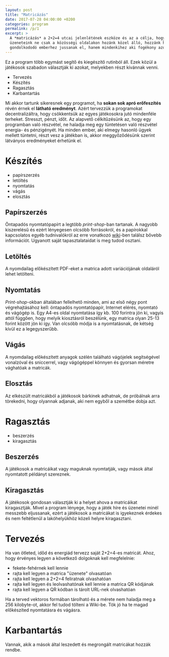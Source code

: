 ```yaml
---
layout: post
title: "Matricázás"
date: 2017-07-28 04:00:00 +0200
categories: program
permalink: /p/1
excerpt: >
  A *matricázás* a 2+2=4 utcai jelenlétének eszköze és az a célja, hogy az
  üzeneteink ne csak a közösségi oldalakon hozánk közel álló, hozzánk hasonlóan
  gondolkododó emberhez jussanak el, hanem mindenkihez aki fogékony azokra.
---
```

Ez a program több egymást segítő és kiegészítő rutinból áll. Ezek közül a
játékosok szabadon választják ki azokat, melyekben részt kívánnak venni.

* Tervezés
* Készítés
* Ragasztás
* Karbantartás

Mi akkor tartunk sikeresnek egy programot, ha **sokan sok apró erőfeszítés**
révén érnek el **látható eredményt**. Azért tervezzük a programokat
decentralizáltra, hogy csökkentsük az egyes játékosokra jutó mindenféle
terheket. Stresszt, pénzt, időt. Az alapvető célkitűzésünk az, hogy egy
programban való részvétel, ne haladja meg egy tüntetésen való részvétel energia-
és pénzigényét. Ha minden ember, aki elmegy hasonló ügyek mellett tüntetni,
részt vesz a játékban is, akkor meggyőződésünk szerint látványos eredményeket
érhetünk el.

# Készítés

* papírszerzés
* letöltés
* nyomtatás
* vágás
* elosztás

## Papírszerzés

Öntapadós nyomtatópapírt a legtöbb *print-shop*-ban tartanak. A nagyobb
kiszerelésű és ezért lényegesen olcsóbb forrásokról, és a papírokkal kapcsolatos
egyéb tudnivalókról az erre vonatkozó [wiki][paper-wiki]-ben találsz bővebb
információt. Ugyanott saját tapasztalataidat is meg tudod osztani.

## Letöltés

A nyomdailag előkészített PDF-eket a matrica adott variációjának
oldaláról lehet letölteni.

## Nyomtatás

*Print-shop*-okban általában fellelhető minden, ami az első négy pont
végrehajtásához kell: öntapadós nyomtatópapír, Internet elérés, nyomtató és
vágógép is. Egy A4-es oldal nyomtatása így kb. 100 forintra jön ki, vagyis
attól függően, hogy melyik kiosztásról beszélünk, egy matrica olyan 25-13
forint között jön ki így. Van olcsóbb módja is a nyomtatásnak, de kétség kívül
ez a legegyszerűbb.

## Vágás

A nyomdailag előkészített anyagok szélén található vágójelek segítségével
vonalzóval és sniccerrel, vagy vágógéppel könnyen és gyorsan méretre vághatóak a
matricák.

## Elosztás

Az elkészült matricákból a játékosok bárkinek adhatnak, de próbálnak arra
törekedni, hogy olyannak adjanak, aki nem egyből a szemétbe dobja azt.

# Ragasztás

* beszerzés
* kiragasztás

## Beszerzés

A játékosok a matricáikat vagy maguknak nyomtatják, vagy mások által nyomtatott
példányt szereznek.

## Kiragasztás

A játékosok gondosan választják ki a helyet ahova a matricáikat kiragasztják.
Mivel a program lényege, hogy a játék híre és üzenetei minél messzebb
eljussanak, ezért a játékosok a matricákat is igyekeznek érdekes és nem
feltétlenül a lakóhelyükhöz közeli helyre kiragasztani.

# Tervezés

Ha van ötleted, időd és energiád tervezz saját 2+2=4-es matricát. Ahoz, hogy
érvényes legyen a következő dolgoknak kell megfelelnie:

* fekete-fehérnek kell lennie
* rajta kell legyen a matrica "üzenete" olvasatóan
* rajta kell legyen a 2+2=4 feliratnak olvashatóan
* rajta kell legyen és leolvashatónak kell lennie a matrica QR kódjának
* rajta kell legyen a QR kódban is tárolt URL-nek olvashatóan

Ha a terved vektoros formában tárolható és a mérete nem haladja meg a 256
kilobyte-ot, akkor fel tudod tölteni a Wiki-be. Tök jó ha te magad előkészíted
nyomtatásra és vágásra.

# Karbantartás

Vannak, akik a mások által leszedett és megrongált matricákat hozzák rendbe.

[paper-wiki]: https://github.com/2m2a4/2m2a4.github.io/wiki/Pap%C3%ADrok-beszerz%C3%A9se
